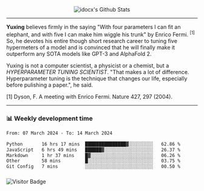 <div align="center">
    <img align="center" src="https://github-readme-stats.vercel.app/api?username=idocx&show_icons=true&count_private=true&hide_border=true" alt="idocx's Github Stats"></img>
</div>

---

**Yuxing** believes firmly in the saying "With four parameters I can fit an elephant, and with five I can make him wiggle his trunk" by Enrico Fermi. <sup>[1]</sup> So, he devotes his entire though short research career to tuning five hypermeters of a model and is convinced that he will finally make it outperform any SOTA models like GPT-3 and AlphaFold 2.

Yuxing is not a computer scientist, a physicist or a chemist, but a *HYPERPARAMETER TUNING SCIENTIST*. "That makes a lot of difference. Hyperparameter tuning is the technique that changes our life, especially before pulishing a paper.", he said.

[1] Dyson, F. A meeting with Enrico Fermi. Nature 427, 297 (2004).


---

### 📊 Weekly development time
<!--START_SECTION:waka-->

```txt
From: 07 March 2024 - To: 14 March 2024

Python       16 hrs 17 mins  ███████████████▓░░░░░░░░░   62.86 %
JavaScript   6 hrs 49 mins   ██████▓░░░░░░░░░░░░░░░░░░   26.37 %
Markdown     1 hr 37 mins    █▓░░░░░░░░░░░░░░░░░░░░░░░   06.26 %
Other        58 mins         █░░░░░░░░░░░░░░░░░░░░░░░░   03.75 %
Git Config   7 mins          ░░░░░░░░░░░░░░░░░░░░░░░░░   00.50 %
```

<!--END_SECTION:waka-->

### 

![Visitor Badge](https://visitor-badge.laobi.icu/badge?page_id=idocx.idocx)
